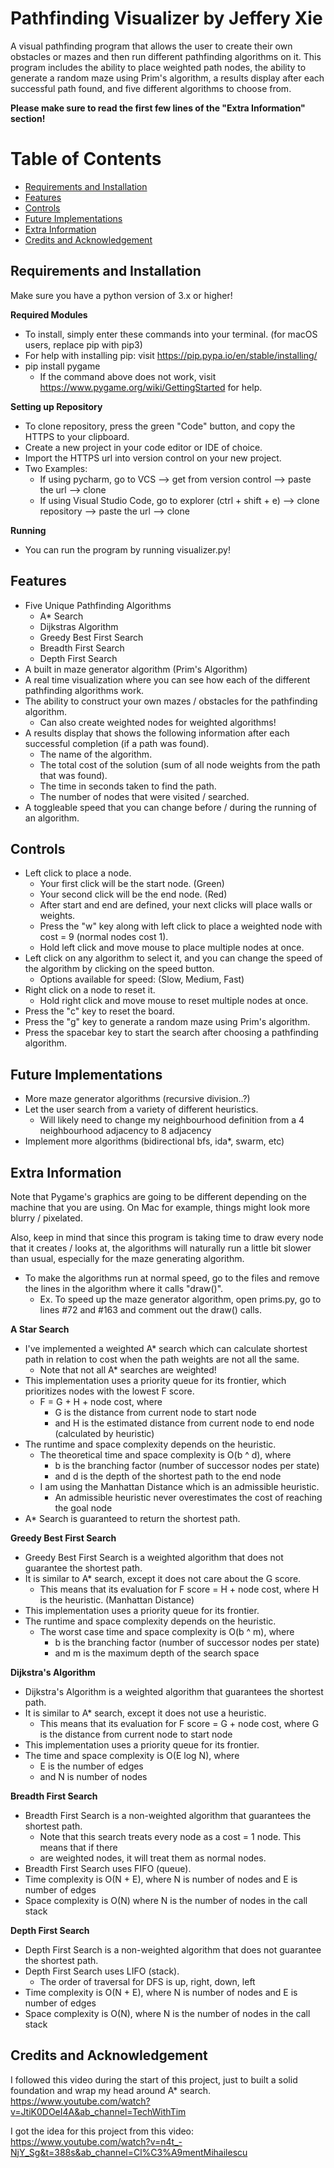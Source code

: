 # Pathfinding Visualizer by Jeffery Xie
A visual pathfinding program that allows the user to create their own obstacles or mazes and then run different pathfinding algorithms on it. This program includes the ability to place weighted path nodes, the ability to generate a random maze using Prim's algorithm, a results display after each successful path found, and five different algorithms to choose from.

**Please make sure to read the first few lines of the "Extra Information" section!**

# Table of Contents
* [Requirements and Installation](#req)
* [Features](#features)
* [Controls](#controls)
* [Future Implementations](#future)
* [Extra Information](#extra)
* [Credits and Acknowledgement](#creds)

## Requirements and Installation <a name="req"></a>
Make sure you have a python version of 3.x or higher!

**Required Modules**
* To install, simply enter these commands into your terminal. (for macOS users, replace pip with pip3)
* For help with installing pip: visit https://pip.pypa.io/en/stable/installing/
* pip install pygame
  * If the command above does not work, visit https://www.pygame.org/wiki/GettingStarted for help.

**Setting up Repository**
* To clone repository, press the green "Code" button, and copy the HTTPS to your clipboard.
* Create a new project in your code editor or IDE of choice.
* Import the HTTPS url into version control on your new project.
* Two Examples:
  * If using pycharm, go to VCS --> get from version control --> paste the url --> clone
  * If using Visual Studio Code, go to explorer (ctrl + shift + e) --> clone repository --> paste the url --> clone

**Running**
* You can run the program by running visualizer.py!

## Features <a name="features"></a>
* Five Unique Pathfinding Algorithms
   * A* Search 
   * Dijkstras Algorithm 
   * Greedy Best First Search 
   * Breadth First Search 
   * Depth First Search 
* A built in maze generator algorithm (Prim's Algorithm)
* A real time visualization where you can see how each of the different pathfinding algorithms work.
* The ability to construct your own mazes / obstacles for the pathfinding algorithm.
  * Can also create weighted nodes for weighted algorithms!
* A results display that shows the following information after each successful completion (if a path was found).
  * The name of the algorithm.
  * The total cost of the solution (sum of all node weights from the path that was found).
  * The time in seconds taken to find the path.
  * The number of nodes that were visited / searched.
* A toggleable speed that you can change before / during the running of an algorithm.

## Controls <a name="controls"></a>
* Left click to place a node.
   * Your first click will be the start node. (Green)
   * Your second click will be the end node. (Red)
   * After start and end are defined, your next clicks will place walls or weights.
   * Press the "w" key along with left click to place a weighted node with cost = 9 (normal nodes cost 1).
   * Hold left click and move mouse to place multiple nodes at once.
* Left click on any algorithm to select it, and you can change the speed of the algorithm by clicking on the speed button.
  * Options available for speed: (Slow, Medium, Fast)
* Right click on a node to reset it.
   * Hold right click and move mouse to reset multiple nodes at once.
* Press the "c" key to reset the board.
* Press the "g" key to generate a random maze using Prim's algorithm.
* Press the spacebar key to start the search after choosing a pathfinding algorithm.

## Future Implementations <a name="future"></a>
* More maze generator algorithms (recursive division..?)
* Let the user search from a variety of different heuristics.
  * Will likely need to change my neighbourhood definition from a 4 neighbourhood adjacency to 8 adjacency
* Implement more algorithms (bidirectional bfs, ida*, swarm, etc)

## Extra Information <a name="extra"></a>
Note that Pygame's graphics are going to be different depending on the machine that you are using. On Mac for example, things might look more blurry / pixelated.

Also, keep in mind that since this program is taking time to draw every node that it creates / looks at, the algorithms will naturally run a little bit slower than usual, especially for the maze generating algorithm.
  * To make the algorithms run at normal speed, go to the files and remove the lines in the algorithm where it calls "draw()".
    * Ex. To speed up the maze generator algorithm, open prims.py, go to lines #72 and #163 and comment out the draw() calls.

**A Star Search**
* I've implemented a weighted A* search which can calculate shortest path in relation to cost when the path weights are not all the same. 
  * Note that not all A* searches are weighted!
* This implementation uses a priority queue for its frontier, which prioritizes nodes with the lowest F score.
  * F = G + H + node cost, where
    * G is the distance from current node to start node
    * and H is the estimated distance from current node to end node (calculated by heuristic)
* The runtime and space complexity depends on the heuristic.
  * The theoretical time and space complexity is O(b ^ d), where
    * b is the branching factor (number of successor nodes per state)
    * and d is the depth of the shortest path to the end node
  * I am using the Manhattan Distance which is an admissible heuristic. 
    * An admissible heuristic never overestimates the cost of reaching the goal node
* A* Search is guaranteed to return the shortest path.

**Greedy Best First Search**
* Greedy Best First Search is a weighted algorithm that does not guarantee the shortest path.
* It is similar to A* search, except it does not care about the G score.
  * This means that its evaluation for F score = H + node cost, where H is the heuristic. (Manhattan Distance)
* This implementation uses a priority queue for its frontier.
* The runtime and space complexity depends on the heuristic.
  * The worst case time and space complexity is O(b ^ m), where
    * b is the branching factor (number of successor nodes per state)
    * and m is the maximum depth of the search space

**Dijkstra's Algorithm**
* Dijkstra's Algorithm is a weighted algorithm that guarantees the shortest path.
* It is similar to A* search, except it does not use a heuristic.
  * This means that its evaluation for F score = G + node cost, where G is the distance from current node to start node
* This implementation uses a priority queue for its frontier.
* The time and space complexity is O(E log N), where 
  * E is the number of edges 
  * and N is number of nodes

**Breadth First Search**
* Breadth First Search is a non-weighted algorithm that guarantees the shortest path.
  * Note that this search treats every node as a cost = 1 node. This means that if there
  * are weighted nodes, it will treat them as normal nodes.
* Breadth First Search uses FIFO (queue).
* Time complexity is O(N + E), where N is number of nodes and E is number of edges
* Space complexity is O(N) where N is the number of nodes in the call stack

**Depth First Search**
* Depth First Search is a non-weighted algorithm that does not guarantee the shortest path.
* Depth First Search uses LIFO (stack).
  * The order of traversal for DFS is up, right, down, left
* Time complexity is O(N + E), where N is number of nodes and E is number of edges
* Space complexity is O(N), where N is the number of nodes in the call stack

## Credits and Acknowledgement <a name="creds"></a>
I followed this video during the start of this project, just to built a solid foundation and wrap my head around A* search. https://www.youtube.com/watch?v=JtiK0DOeI4A&ab_channel=TechWithTim

I got the idea for this project from this video: https://www.youtube.com/watch?v=n4t_-NjY_Sg&t=388s&ab_channel=Cl%C3%A9mentMihailescu
